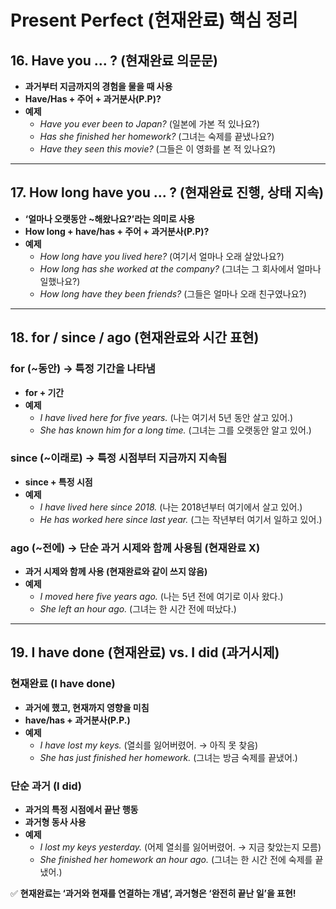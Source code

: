 # **Present Perfect (현재완료) 핵심 정리**

## **16. Have you ... ? (현재완료 의문문)**

- **과거부터 지금까지의 경험을 물을 때 사용**
- **Have/Has + 주어 + 과거분사(P.P)?**
- **예제**
  - _Have you ever been to Japan?_ (일본에 가본 적 있나요?)
  - _Has she finished her homework?_ (그녀는 숙제를 끝냈나요?)
  - _Have they seen this movie?_ (그들은 이 영화를 본 적 있나요?)

---

## **17. How long have you ... ? (현재완료 진행, 상태 지속)**

- **‘얼마나 오랫동안 ~해왔나요?’라는 의미로 사용**
- **How long + have/has + 주어 + 과거분사(P.P)?**
- **예제**
  - _How long have you lived here?_ (여기서 얼마나 오래 살았나요?)
  - _How long has she worked at the company?_ (그녀는 그 회사에서 얼마나 일했나요?)
  - _How long have they been friends?_ (그들은 얼마나 오래 친구였나요?)

---

## **18. for / since / ago (현재완료와 시간 표현)**

### **for (~동안)** → 특정 기간을 나타냄

- **for + 기간**
- **예제**
  - _I have lived here for five years._ (나는 여기서 5년 동안 살고 있어.)
  - _She has known him for a long time._ (그녀는 그를 오랫동안 알고 있어.)

### **since (~이래로)** → 특정 시점부터 지금까지 지속됨

- **since + 특정 시점**
- **예제**
  - _I have lived here since 2018._ (나는 2018년부터 여기에서 살고 있어.)
  - _He has worked here since last year._ (그는 작년부터 여기서 일하고 있어.)

### **ago (~전에)** → 단순 과거 시제와 함께 사용됨 (현재완료 X)

- **과거 시제와 함께 사용 (현재완료와 같이 쓰지 않음)**
- **예제**
  - _I moved here five years ago._ (나는 5년 전에 여기로 이사 왔다.)
  - _She left an hour ago._ (그녀는 한 시간 전에 떠났다.)

---

## **19. I have done (현재완료) vs. I did (과거시제)**

### **현재완료 (I have done)**

- **과거에 했고, 현재까지 영향을 미침**
- **have/has + 과거분사(P.P.)**
- **예제**
  - _I have lost my keys._ (열쇠를 잃어버렸어. → 아직 못 찾음)
  - _She has just finished her homework._ (그녀는 방금 숙제를 끝냈어.)

### **단순 과거 (I did)**

- **과거의 특정 시점에서 끝난 행동**
- **과거형 동사 사용**
- **예제**
  - _I lost my keys yesterday._ (어제 열쇠를 잃어버렸어. → 지금 찾았는지 모름)
  - _She finished her homework an hour ago._ (그녀는 한 시간 전에 숙제를 끝냈어.)

✅ **현재완료는 ‘과거와 현재를 연결하는 개념’, 과거형은 ‘완전히 끝난 일’을 표현!**
